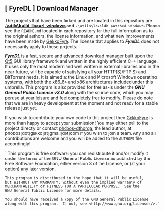 [ FyreDL ] Download Manager
----------
The projects that have been forked and are located in this repository are [**.\utils\build-libcurl-windows**](https://github.com/GekkoFyre/build-libcurl-windows) and `.\utils\leveldb-patched-windows`. Please see the `README.md` located in each repository for the full information as to the original authors, the license information, and what new improvements have been made by [GekkoFyre](https://github.com/gekkofyre). The license that applies to ***FyreDL*** does not necessarily apply to these projects.

***FyreDL*** is a fast, secure and advanced download manager built upon the [Qt5](https://www.qt.io/) GUI library framework and written in the highly efficient C++ language. It uses only the most modern and well written in external libraries and in the near future, will be capable of satisfying all your HTTP(S)/FTP(S) and BitTorrent needs. It is aimed at the Linux and [Microsoft Windows](https://www.microsoft.com/windows/) operating systems, with both the x86_64 and x86 architectures included under this umbrella. This program is also provided for free as-is under the ***GNU General Public License v3.0*** along with the source code, which you may peruse at your leisure and feel completely free to modify. Please do note that we are in heavy development at the moment and not ready for a stable release just yet.

If you wish to contribute your own code to this project then [GekkoFyre](https://github.com/gekkofyre) is more than happy to accept your submission! You may either pull to the project directly or contact [phobos-dthorga](https://github.com/phobos-dthorga), the lead author, at phobos[dot]gekko[at]gmail[dot]com if you wish to join a team. Any and all contributions are welcome and you will be added to the `AUTHORS` file accordingly!

`    This program is free software: you can redistribute it and/or modify
    it under the terms of the GNU General Public License as published by
    the Free Software Foundation, either version 3 of the License, or
    (at your option) any later version.

    This program is distributed in the hope that it will be useful,
    but WITHOUT ANY WARRANTY; without even the implied warranty of
    MERCHANTABILITY or FITNESS FOR A PARTICULAR PURPOSE.  See the
    GNU General Public License for more details.

    You should have received a copy of the GNU General Public License
    along with this program.  If not, see <http://www.gnu.org/licenses/>.`
